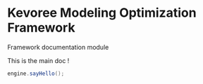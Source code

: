 Kevoree Modeling Optimization Framework
=======

Framework documentation module

This is the main doc !

```java
engine.sayHello();
```
